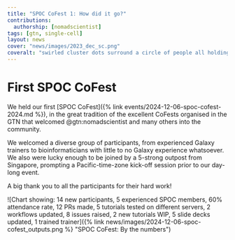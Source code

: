 ```yaml
---
title: "SPOC CoFest 1: How did it go?"
contributions:
  authorship: [nomadscientist]
tags: [gtn, single-cell]
layout: news
cover: "news/images/2023_dec_sc.png"
coveralt: "swirled cluster dots surround a circle of people all holding hands, looking towards the bright center (future)"
---
```


# First SPOC CoFest

We held our first [SPOC CoFest]({% link events/2024-12-06-spoc-cofest-2024.md %}), in the great tradition of the excellent CoFests organised in the GTN that welcomed @gtn:nomadscientist and many others into the community.

We welcomed a diverse group of participants, from experienced Galaxy trainers to bioinformaticians with little to no Galaxy experience whatsoever. We also were lucky enough to be joined by a 5-strong outpost from Singapore, prompting a Pacific-time-zone kick-off session prior to our day-long event.

A big thank you to all the participants for their hard work!

![Chart showing: 14 new participants, 5 experienced SPOC members, 60% attendance rate, 12 PRs made, 5 tutorials tested on different servers, 2 workflows updated, 8 issues raised, 2 new tutorials WIP, 5 slide decks updated, 1 trained trainer]({% link news/images/2024-12-06-spoc-cofest_outputs.png %} "SPOC CoFest: By the numbers")
